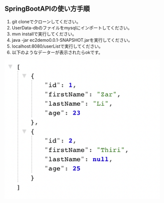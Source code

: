 ## SpringBootAPIの使い方手順
1. git cloneでクローンしてください。
2. UserData-dbのファイルをmysqlにインポートしてください。
3. mvn installで実行してください。
4. java -jar ec2demo0.0.1-SNAPSHOT.jarを実行してください。
5. localhost:8080/userListで実行してください。
6. 以下のようなデーターが表示されたらokです。

![alt text for screen readers](https://github.com/ZarLiHninn/SpringBootAPI/blob/main/images/Screen%20Shot%202022-02-25%20at%203.43.44%20PM.png "user lists")
